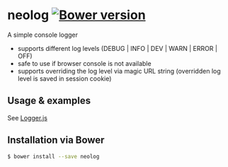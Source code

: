 # neolog [![Bower version](https://badge.fury.io/bo/neolog.svg)](https://badge.fury.io/bo/neolog)
A simple console logger

* supports different log levels (DEBUG | INFO | DEV | WARN | ERROR | OFF)
* safe to use if browser console is not available
* supports overriding the log level via magic URL string
  (overridden log level is saved in session cookie)

## Usage & examples 
See [Logger.js](./src/Logger.js)

## Installation via Bower
```sh
$ bower install --save neolog
```

